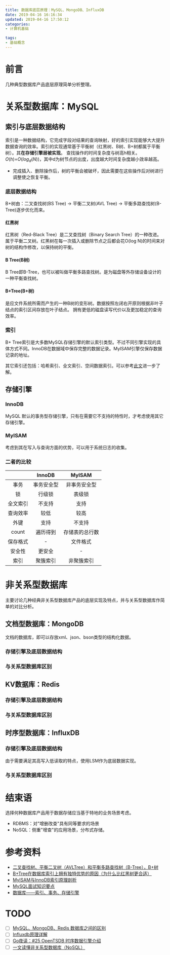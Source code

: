 ```yaml
---
title: 数据库底层原理：MySQL、MongoDB、InfluxDB
date: 2019-04-16 16:16:34
updated: 2019-04-16 17:50:12
categories:
- 计算机基础

tags:
- 基础概念
---
```

# 前言
几种典型数据库产品底层原理简单分析整理。

<!-- more -->
# 关系型数据库：MySQL
## 索引与底层数据结构
索引是一种数据结构，它完成字段对结果的查询映射，好的索引实现能够大大提升数据查询的效率。索引的实现通常基于平衡树（红黑树、B树、B+树都属于平衡树）。其**在存储引擎层被实现**。
查找操作的时间复杂度与树高h相关。$O\left ( h \right )$=$O \left ( log_d \left (N \right ) \right )$，其中d为树节点的出度，出度越大时间复杂度越小效率越高。

- 完成插入、删除操作后，树的平衡会被破坏，因此需要在这些操作后对树进行调整使之恢复平衡。

### 底层数据结构
B+树由：二叉查找树(BS Tree) -> 平衡二叉树(AVL Tree) -> 平衡多路查找树(B-Tree)逐步优化而来。

#### 红黑树
红黑树（Red-Black Tree）是二叉查找树（Binary Search Tree）的一种改进。属于平衡二叉树。红黑树在每一次插入或删除节点之后都会花O(log N)的时间来对树的结构作修改，以保持树的平衡。

#### B Tree(B树)
B Tree即B-Tree，也可以被叫做平衡多路查找树。是为磁盘等外存储设备设计的一种平衡查找树。

#### B+Tree(B+树)
是应文件系统所需而产生的一种B树的变形树。数据按照左闭右开原则根据非叶子结点的索引区间存放在叶子结点。
拥有更低的磁盘读写代价以及更加稳定的查询效率。

### 索引
B+ Tree索引是大多数MySQL存储引擎的默认索引类型。不过不同引擎实现的具体方式不同。InnoDB在数据域中保存完整的数据记录。MyISAM引擎仅保存数据记录的地址。

其它索引还包括：哈希索引、全文索引、空间数据索引。可以参考[此文](https://github.com/CyC2018/CS-Notes/blob/master/docs/notes/MySQL.md#mysql-%E7%B4%A2%E5%BC%95)进一步了解。

## 存储引擎
### InnoDB
MySQL 默认的事务型存储引擎，只有在需要它不支持的特性时，才考虑使用其它存储引擎。

### MyISAM
考虑到其在写入与查询方面的优势，可以用于系统日志的收集。

### 二者的比较

|          |   InnoDB   |     MyISAM     |
| :------: | :--------: | :------------: |
|   事务   | 事务安全型 |  非事务安全型  |
|    锁    |   行级锁   |     表级锁     |
| 全文索引 |   不支持   |      支持      |
| 查询效率 |    较低    |      较高      |
|   外键   |    支持    |     不支持     |
|  count   |  遍历得到  | 存储表的总行数 |
| 保存格式 |     -      |    文件格式    |
|  安全性  |   更安全   |       -        |
|   索引   |  聚簇索引  |   非聚簇索引   |


# 非关系型数据库
主要讨论几种经典非关系型数据库产品的底层实现及特点，并与关系型数据库作简单的对比分析。

## 文档型数据库：MongoDB
文档的数据库，即可以存放xml、json、bson类型的结构化数据。

### 存储引擎及底层数据结构

### 与关系型数据库区别

## KV数据库：Redis
### 存储引擎及底层数据结构

### 与关系型数据库区别

## 时序型数据库：InfluxDB
### 存储引擎及底层数据结构
由于需要满足其高写入低读取的特点，使用LSM作为底层数据实现。

### 与关系型数据库区别

# 结束语
选择何种数据库产品用于数据存储应当基于特地的业务场景考虑。
- RDBMS：对"增删改查"具有同等要求的场景
- NoSQL：侧重"增查"的应用场景，分布式存储。

# 参考资料
- [二叉查找树、平衡二叉树（AVLTree）和平衡多路查找树（B-Tree），B+树](https://blog.csdn.net/qq_21993785/article/details/80576642)
- [B+Tree在数据库索引上拥有独特优势的原因（为什么比红黑树更合适）](https://blog.csdn.net/qq_21993785/article/details/80580679)
- [MyISAM与InnoDB索引原理剖析](https://blog.csdn.net/qq_21993785/article/details/80582373)
- [MySQL面试知识要点](https://github.com/CyC2018/CS-Notes/blob/master/docs/notes/MySQL.md)
- [数据库——索引、事务、存储引擎](https://blog.csdn.net/l_x_y_hh/article/details/81774316)

# TODO
- [ ] [MySQL、MongoDB、Redis 数据库之间的区别](https://blog.csdn.net/CatStarXcode/article/details/79513425)
- [ ] [Influxdb原理详解](https://www.cnblogs.com/gaoguangjun/p/8513054.html)
- [ ] [Go夜读：#25 OpenTSDB 时序数据引擎介绍](https://www.bilibili.com/video/av41250856)
- [ ] [一文读懂非关系型数据库（NoSQL）](https://www.jianshu.com/p/2d2a951fe0df)
